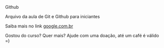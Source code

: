 Github

Arquivo da aula de Git e Github para iniciantes

Saiba mais no link [google.com.br](https://google.com.br)

Gostou do curso? Quer mais? Ajude com uma doação, até um café é válido =)
